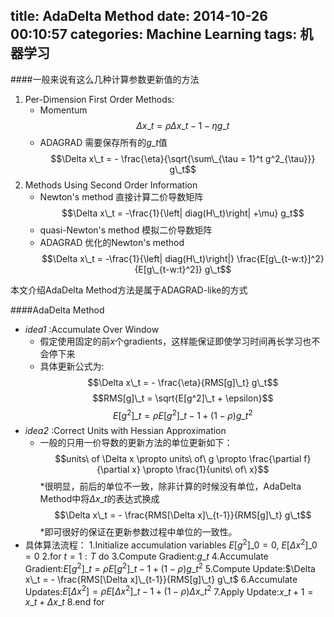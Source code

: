 title: AdaDelta Method
date: 2014-10-26 00:10:57
categories: Machine Learning
tags: 机器学习
---
####一般来说有这么几种计算参数更新值的方法
1. Per-Dimension First Order Methods:
	* Momentum
		$$\Delta x\_t = \rho\Delta x\_{t-1} - \eta g\_t$$
	* ADAGRAD 需要保存所有的$g\_t$值
		$$\Delta x\_t = - \frac{\eta}{\sqrt{\sum\_{\tau = 1}^t g^2_{\tau}}} g\_t$$
2. Methods Using Second Order Information
	* Newton's method 直接计算二价导数矩阵
		$$\Delta x\_t = -\frac{1}{\left| diag(H\_t)\right| +\mu} g_t$$
	* quasi-Newton's method 模拟二价导数矩阵
	* ADAGRAD 优化的Newton's method
		$$\Delta x\_t = -\frac{1}{\left| diag(H\_t)\right|} \frac{E[g\_{t-w:t}]^2}{E[g\_{t-w:t}^2]} g\_t$$
	
本文介绍AdaDelta Method方法是属于ADAGRAD-like的方式

####AdaDelta Method
* *idea1* :Accumulate Over Window
	* 假定使用固定的前$x$个gradients，这样能保证即使学习时间再长学习也不会停下来
	* 具体更新公式为: 
		$$\Delta x\_t = - \frac{\eta}{RMS[g]\_t} g\_t$$
		$$RMS[g]\_t = \sqrt{E[g^2]\_t + \epsilon}$$
		$$E[g^2]\_t = \rho E[g^2]\_{t-1} + (1-\rho)g\_t^2$$
* *idea2* :Correct Units with Hessian Approximation
	* 一般的只用一价导数的更新方法的单位更新如下：
		$$units\ of \Delta x \propto units\ of\ g \propto \frac{\partial f}{\partial x} \propto \frac{1}{units\ of\ x}$$
	*很明显，前后的单位不一致，除非计算的时候没有单位，AdaDelta Method中将$\Delta x\_t$的表达式换成
		$$\Delta x\_t = - \frac{RMS[\Delta x]\_{t-1}}{RMS[g]\_t} g\_t$$
	*即可很好的保证在更新参数过程中单位的一致性。
* 具体算法流程：
	1.Initialize accumulation variables $E[g^2]\_0=0$, $E[\Delta x^2]\_0=0$
	2.for $t=1:T$ do
	3.Compute Gradient:$g\_t$
	4.Accumulate Gradient:$E[g^2]\_t=\rho E[g^2]\_{t-1}+(1-\rho)g\_t^2$
	5.Compute Update:$\Delta x\_t = - \frac{RMS[\Delta x]\_{t-1}}{RMS[g]\_t} g\_t$
	6.Accumulate Updates:$E[\Delta x^2] = \rho E[\Delta x^2]\_{t-1} + (1-\rho)\Delta x\_t^2$
	7.Apply Update:$x\_{t+1}=x\_t+\Delta x\_t$
	8.end for
		
